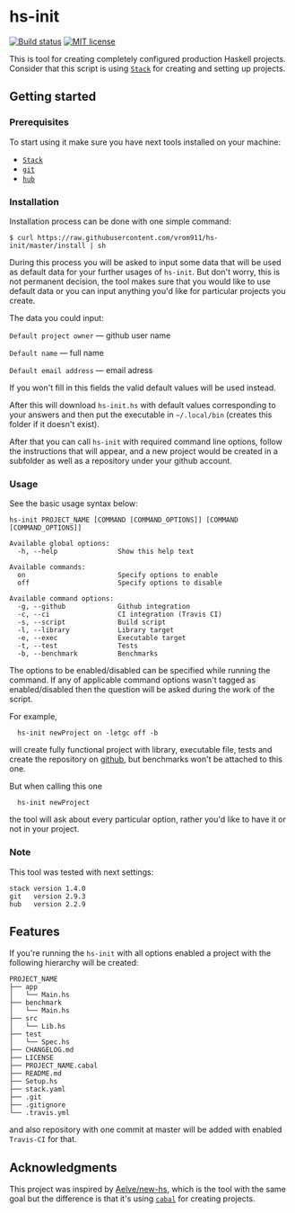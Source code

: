 # hs-init

[![Build status](https://secure.travis-ci.org/vrom911/hs-init.svg)](http://travis-ci.org/vrom911/hs-init) [![MIT license](https://img.shields.io/badge/license-MIT-blue.svg)](https://github.com/vrom911/hs-init/blob/master/LICENSE)

This is tool for creating completely configured production Haskell projects.
Consider that this script is using [`Stack`](http://haskellstack.org) for creating and setting up projects.

## Getting started

### Prerequisites

To start using it make sure you have next tools installed on your machine:
* [`Stack`](http://haskellstack.org)
* [`git`](https://git-scm.com)
* [`hub`](https://github.com/github/hub)

### Installation
Installation process can be done with one simple command:

    $ curl https://raw.githubusercontent.com/vrom911/hs-init/master/install | sh

During this process you will be asked to input some data that will be used as default data for your further usages of `hs-init`. But don't worry, this is not permanent decision, the tool makes sure that you would like to use default data or you can input anything you'd like for particular projects you create.

The data you could input:

`Default project owner` — github user name

`Default name` — full name

`Default email address` — email adress


If you won't fill in this fields the valid default values will be used instead.

After this will download `hs-init.hs` with default values corresponding to your answers and then put the executable in `~/.local/bin` (creates this folder if it doesn't exist).

After that you can call `hs-init` with required command line options, follow the instructions that will appear, and a new project would be created in a subfolder as well as a repository under your github account.

### Usage

See the basic usage syntax below:
```
hs-init PROJECT_NAME [COMMAND [COMMAND_OPTIONS]] [COMMAND [COMMAND_OPTIONS]]

Available global options:
  -h, --help               Show this help text

Available commands:
  on                       Specify options to enable
  off                      Specify options to disable

Available command options:
  -g, --github             Github integration
  -c, --ci                 CI integration (Travis CI)
  -s, --script             Build script
  -l, --library            Library target
  -e, --exec               Executable target
  -t, --test               Tests
  -b, --benchmark          Benchmarks
```
The options to be enabled/disabled can be specified while running the command. If any of applicable command options wasn't tagged as enabled/disabled then the question will be asked during the work of the script.

For example,
```
  hs-init newProject on -letgc off -b
```
will create fully functional project with library, executable file, tests and create the repository on [github](https://github.com), but benchmarks won't be attached to this one.

But when calling this one
```
  hs-init newProject
```
the tool will ask about every particular option, rather you'd like to have it or not in your project.

### Note
This tool was tested with next settings:

    stack version 1.4.0
    git   version 2.9.3
    hub   version 2.2.9

## Features

If you're running the `hs-init` with all options enabled a project with the following hierarchy will be created:

```
PROJECT_NAME
├── app
│   └── Main.hs
├── benchmark
│   └── Main.hs
├── src
│   └── Lib.hs
├── test
│   └── Spec.hs
├── CHANGELOG.md
├── LICENSE
├── PROJECT_NAME.cabal
├── README.md
├── Setup.hs
├── stack.yaml
├── .git
├── .gitignore
└── .travis.yml
```
and also repository with one commit at master will be added with enabled `Travis-CI` for that.

## Acknowledgments

This project was inspired by [Aelve/new-hs](https://github.com/aelve/new-hs#readme), which is the tool with the same goal but the difference is that it's using [`cabal`](https://www.haskell.org/cabal/) for creating projects.
